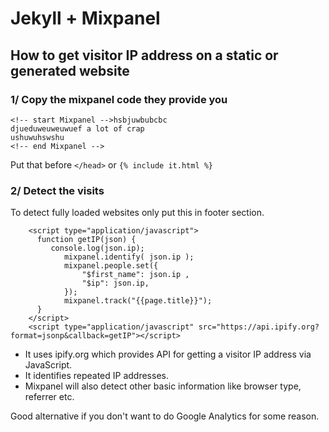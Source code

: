 # Jekyll + Mixpanel
## How to get visitor IP address on a static or generated website

### 1/ Copy the mixpanel code they provide you 

```
<!-- start Mixpanel -->hsbjuwbubcbc
djueduweuweuwuef a lot of crap
ushuwuhswshu
<!-- end Mixpanel -->
```

Put that before `</head>` or `{% include it.html %}`

### 2/ Detect the visits

To detect fully loaded websites only put this  in footer section.

```
	<script type="application/javascript">
	  function getIP(json) {
	     console.log(json.ip);
			mixpanel.identify( json.ip );
			mixpanel.people.set({
				"$first_name": json.ip ,
				"$ip": json.ip,
			});
			mixpanel.track("{{page.title}}");
	  }
	</script>
	<script type="application/javascript" src="https://api.ipify.org?format=jsonp&callback=getIP"></script>
```

* It uses ipify.org which provides API for getting a visitor IP address via JavaScript. 
* It identifies repeated IP addresses.
* Mixpanel will also detect other basic information like browser type, referrer etc. 

Good alternative if you don't want to do Google Analytics for some reason.
